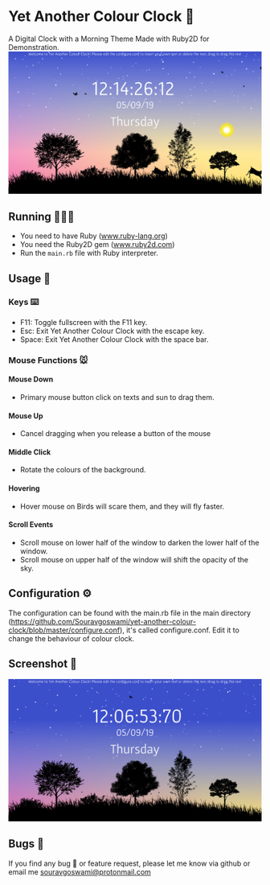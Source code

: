# Yet Another Colour Clock 🦄
A Digital Clock with a Morning Theme Made with Ruby2D for Demonstration. 
![screenshot](https://github.com/Souravgoswami/yet-another-colour-clock/blob/master/Screenshots/a.png)

## Running 🏃‍♀🏃
+ You need to have Ruby (www.ruby-lang.org)
+ You need the Ruby2D gem (www.ruby2d.com)
+ Run the `main.rb` file with Ruby interpreter.

## Usage 🎉
### Keys ⌨️
+ F11: Toggle fullscreen with the F11 key.
+ Esc: Exit Yet Another Colour Clock with the escape key.
+ Space: Exit Yet Another Colour Clock with the space bar.

### Mouse Functions 🐭
#### Mouse Down
+ Primary mouse button click on texts and sun to drag them.
#### Mouse Up
+ Cancel dragging when you release a button of the mouse
#### Middle Click
+ Rotate the colours of the background.
####  Hovering 
+ Hover mouse on Birds will scare them, and they will fly faster.
#### Scroll Events
+ Scroll mouse on lower half of the window to darken the lower half of the window.
+ Scroll mouse on upper half of the window will shift the opacity of the sky.

## Configuration ⚙️
The configuration can be found with the main.rb file in the main directory (https://github.com/Souravgoswami/yet-another-colour-clock/blob/master/configure.conf), it's called configure.conf. Edit it to change the behaviour of colour clock.

## Screenshot 📸
![screenshot 2](https://github.com/Souravgoswami/yet-another-colour-clock/blob/master/Screenshots/b.png)

## Bugs 🐞
If you find any bug 🐛 or feature request, please let me know via github or email me souravgoswami@protonmail.com
